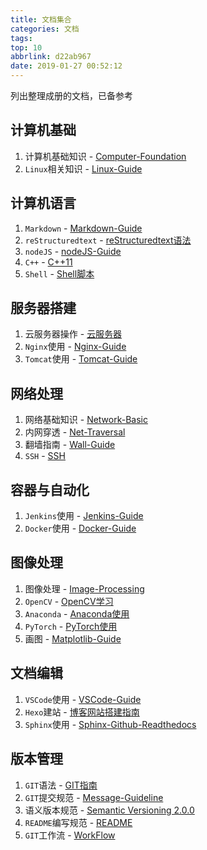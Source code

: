 ```yaml
---
title: 文档集合
categories: 文档
tags: 
top: 10
abbrlink: d22ab967
date: 2019-01-27 00:52:12
---
```


列出整理成册的文档，已备参考

## 计算机基础

1. 计算机基础知识 - [Computer-Foundation](https://zj-computer-foundation.readthedocs.io/zh_CN/latest/)
2. `Linux`相关知识 - [Linux-Guide](https://zj-linux-guide.readthedocs.io/zh_CN/latest/)

## 计算机语言

1. `Markdown` - [Markdown-Guide](https://zj-markdown-guide.readthedocs.io/zh/latest/)
2. `reStructuredtext` - [reStructuredtext语法](https://zj-sphinx-github-readthedocs.readthedocs.io/en/latest/sphinx/reStructuredtext%20-%20%E5%B8%B8%E7%94%A8%E8%AF%AD%E6%B3%95.html)
3. `nodeJS` - [nodeJS-Guide](https://zj-image-processing.readthedocs.io/zh_CN/latest/node.html)
4.  `C++` - [C++11](https://zj-image-processing.readthedocs.io/zh_CN/latest/c++.html)
5. `Shell` - [Shell脚本](https://zj-linux-guide.readthedocs.io/zh_CN/latest/shell.html)

## 服务器搭建

1. 云服务器操作 - [云服务器](https://zj-linux-guide.readthedocs.io/zh_CN/latest/cvm.html)
2. `Nginx`使用 - [Nginx-Guide](https://zj-network-guide.readthedocs.io/zh_CN/latest/nginx.html)
3. `Tomcat`使用 - [Tomcat-Guide](https://zj-network-guide.readthedocs.io/zh_CN/latest/tomcat.html)

## 网络处理

1. 网络基础知识 - [Network-Basic](https://zj-network-guide.readthedocs.io/zh_CN/latest/basic.html)
2. 内网穿透 - [Net-Traversal](https://zj-network-guide.readthedocs.io/zh_CN/latest/net-traversal.html)
3. 翻墙指南 - [Wall-Guide](https://wall-guide.readthedocs.io/zh/latest/)
4. `SSH` -  [SSH](https://zj-linux-guide.readthedocs.io/zh_CN/latest/ssh.html)

## 容器与自动化

1. `Jenkins`使用 - [Jenkins-Guide](https://container-automation.readthedocs.io/zh_CN/latest/jenkins/index.html)
2. `Docker`使用 - [Docker-Guide](https://container-automation.readthedocs.io/zh_CN/latest/docker/index.html)

## 图像处理

1. 图像处理 - [Image-Processing](https://zj-image-processing.readthedocs.io/zh_CN/latest/)
2. `OpenCV` - [OpenCV学习](https://zj-image-processing.readthedocs.io/zh_CN/latest/opencv.html)
3. `Anaconda` - [Anaconda使用](https://zj-image-processing.readthedocs.io/zh_CN/latest/anaconda.html)
4. `PyTorch` - [PyTorch使用](https://zj-image-processing.readthedocs.io/zh_CN/latest/pytorch.html)
5. 画图 - [Matplotlib-Guide](https://zj-image-processing.readthedocs.io/zh_CN/latest/matplotlib.html)

## 文档编辑

1. `VSCode`使用 - [VSCode-Guide](https://vscode-guide.readthedocs.io/zh_CN/latest/)
2. `Hexo`建站 - [博客网站搭建指南](https://blog-website-building-guide.readthedocs.io/zh_CN/latest/?badge=latest)
3. `Sphinx`使用 - [Sphinx-Github-Readthedocs](https://zj-sphinx-github-readthedocs.readthedocs.io/en/latest/)

## 版本管理

1. `GIT`语法 - [GIT指南](https://zj-git-guide.readthedocs.io/zh_CN/latest/)
2. `GIT`提交规范 - [Message-Guideline](https://zj-git-guide.readthedocs.io/zh_CN/latest/message-guideline.html)
3. 语义版本规范 - [Semantic Versioning 2.0.0](https://zj-git-guide.readthedocs.io/zh_CN/latest/message-guideline/语义版本规范.html)
4. `README`编写规范 - [README](https://www.zhujian.tech/posts/79f69ebe.html#more)
5. `GIT`工作流 - [WorkFlow](https://www.zhujian.tech/posts/c7ee2f15.html)